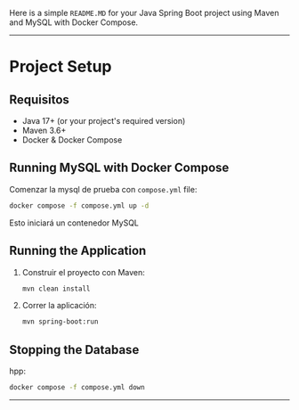 Here is a simple `README.MD` for your Java Spring Boot project using Maven and MySQL with Docker Compose.

---

# Project Setup

## Requisitos

- Java 17+ (or your project's required version)
- Maven 3.6+
- Docker & Docker Compose

## Running MySQL with Docker Compose

Comenzar la mysql de prueba con `compose.yml` file:

```sh
docker compose -f compose.yml up -d
```

Esto iniciará un contenedor MySQL 

## Running the Application

1. Construir el proyecto con Maven:

   ```sh
   mvn clean install
   ```

2. Correr la aplicación:

   ```sh
   mvn spring-boot:run
   ```

## Stopping the Database

hpp:

```sh
docker compose -f compose.yml down
```

---

